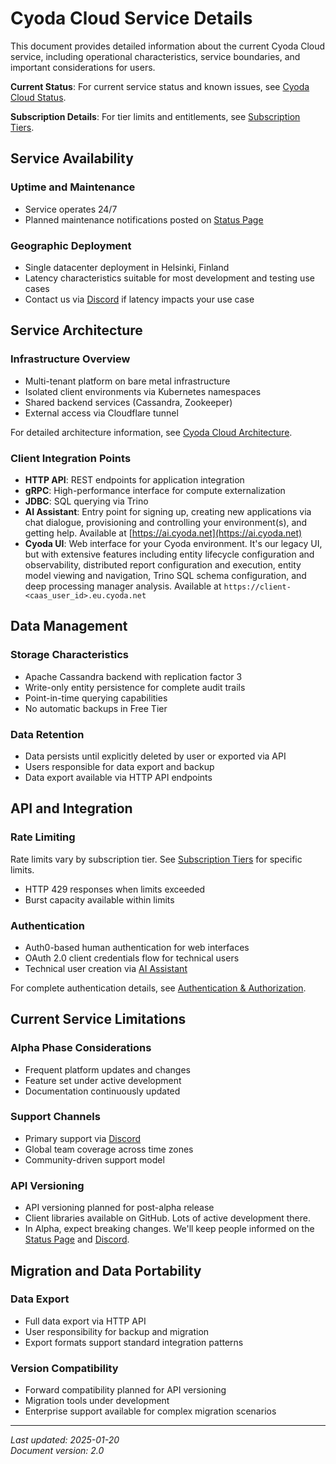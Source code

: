 <!--
ABOUTME: This document provides comprehensive information about the current Cyoda Cloud service, including service characteristics, operational details, and important considerations. References cyoda-cloud-status.md for current issues and entitlements.md for subscription details.

TONE: Neutral, factual tone appropriate for alpha-phase SaaS documentation. Focus on clear, actionable information without apologetic language or marketing speak. Present current service state and capabilities.
-->

# Cyoda Cloud Service Details

This document provides detailed information about the current Cyoda Cloud service, including operational
characteristics, service boundaries, and important considerations for users.

**Current Status**: For current service status and known issues, see [Cyoda Cloud Status](cyoda-cloud-status.md).

**Subscription Details**: For tier limits and entitlements, see [Subscription Tiers](entitlements.md).

## Service Availability

### Uptime and Maintenance

- Service operates 24/7
- Planned maintenance notifications posted on [Status Page](cyoda-cloud-status.md)

### Geographic Deployment

- Single datacenter deployment in Helsinki, Finland
- Latency characteristics suitable for most development and testing use cases
- Contact us via [Discord](https://discord.com/invite/95rdAyBZr2) if latency impacts your use case

## Service Architecture

### Infrastructure Overview

- Multi-tenant platform on bare metal infrastructure
- Isolated client environments via Kubernetes namespaces
- Shared backend services (Cassandra, Zookeeper)
- External access via Cloudflare tunnel

For detailed architecture information, see [Cyoda Cloud Architecture](cyoda-cloud-architecture.md).

### Client Integration Points

- **HTTP API**: REST endpoints for application integration
- **gRPC**: High-performance interface for compute externalization
- **JDBC**: SQL querying via Trino
- **AI Assistant**: Entry point for signing up, creating new applications via chat dialogue, provisioning and
  controlling your environment(s), and getting help. Available at [https://ai.cyoda.net](https://ai.cyoda.net)
- **Cyoda UI**: Web interface for your Cyoda environment. It's our legacy UI, but with extensive features including
  entity lifecycle configuration and observability, distributed report configuration and execution, entity model viewing
  and navigation, Trino SQL schema configuration, and deep processing manager analysis. Available at
  `https://client-<caas_user_id>.eu.cyoda.net`

## Data Management

### Storage Characteristics

- Apache Cassandra backend with replication factor 3
- Write-only entity persistence for complete audit trails
- Point-in-time querying capabilities
- No automatic backups in Free Tier

### Data Retention

- Data persists until explicitly deleted by user or exported via API
- Users responsible for data export and backup
- Data export available via HTTP API endpoints

## API and Integration

### Rate Limiting

Rate limits vary by subscription tier. See [Subscription Tiers](entitlements.md) for specific limits.

- HTTP 429 responses when limits exceeded
- Burst capacity available within limits

### Authentication

- Auth0-based human authentication for web interfaces
- OAuth 2.0 client credentials flow for technical users
- Technical user creation via [AI Assistant](https://ai.cyoda.net)

For complete authentication details, see [Authentication & Authorization](authentication-authorization.md).

## Current Service Limitations

### Alpha Phase Considerations

- Frequent platform updates and changes
- Feature set under active development
- Documentation continuously updated

### Support Channels

- Primary support via [Discord](https://discord.com/invite/95rdAyBZr2)
- Global team coverage across time zones
- Community-driven support model

### API Versioning

- API versioning planned for post-alpha release
- Client libraries available on GitHub. Lots of active development there.
- In Alpha, expect breaking changes. We'll keep people informed on the [Status Page](cyoda-cloud-status.md) and [Discord](https://discord.com/invite/95rdAyBZr2).

## Migration and Data Portability

### Data Export

- Full data export via HTTP API
- User responsibility for backup and migration
- Export formats support standard integration patterns

### Version Compatibility

- Forward compatibility planned for API versioning
- Migration tools under development
- Enterprise support available for complex migration scenarios

---

*Last updated: 2025-01-20*  
*Document version: 2.0*